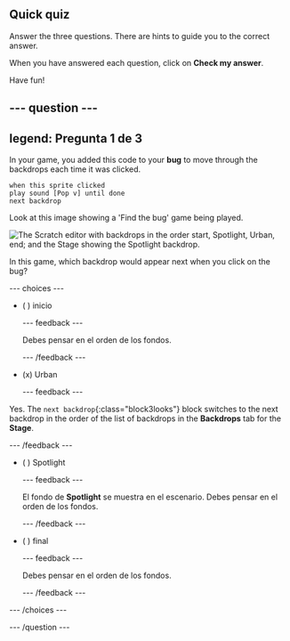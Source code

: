 ## Quick quiz

Answer the three questions. There are hints to guide you to the correct answer.

When you have answered each question, click on **Check my answer**.

Have fun!

--- question ---
---
legend: Pregunta 1 de 3
---

In your game, you added this code to your **bug** to move through the backdrops each time it was clicked.

```blocks3
when this sprite clicked
play sound [Pop v] until done
next backdrop
```

Look at this image showing a 'Find the bug' game being played.

![The Scratch editor with backdrops in the order start, Spotlight, Urban, end; and the Stage showing the Spotlight backdrop.](images/quiz1-backdrops.png)

In this game, which backdrop would appear next when you click on the bug?

--- choices ---

- ( ) inicio

  --- feedback ---

  Debes pensar en el orden de los fondos.

  --- /feedback ---

- (x) Urban

  --- feedback ---

Yes. The `next backdrop`{:class="block3looks"} block switches to the next backdrop in the order of the list of backdrops in the **Backdrops** tab for the **Stage**.

--- /feedback ---

- ( ) Spotlight

  --- feedback ---

  El fondo de **Spotlight** se muestra en el escenario. Debes pensar en el orden de los fondos.

  --- /feedback ---

- ( ) final

  --- feedback ---

  Debes pensar en el orden de los fondos.

  --- /feedback ---

--- /choices ---

--- /question ---
